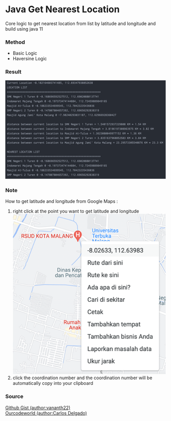 # Java Get Nearest Location

Core logic to get nearest location from list by latitude and longitude and build using java 11

### Method
- Basic Logic
- Haversine Logic

### Result
![result](screenshot/1.png)

### Note
How to get latitude and longitude from Google Maps :
1. right click at the point you want to get latitude and longitude
   ![result](screenshot/2.png)
2. click the coordination number and the coordination number will be automatically copy into your clipboard





### Source
[Github Gist (author:vananth22)](https://gist.github.com/vananth22/888ed9a22105670e7a4092bdcf0d72e4) <br>
[Ourcodeworld (author:Carlos Delgado)](https://ourcodeworld.com/articles/read/1019/how-to-find-nearest-locations-from-a-collection-of-coordinates-latitude-and-longitude-with-php-mysql)
